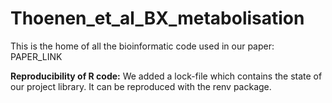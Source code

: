 # Thoenen_et_al_BX_metabolisation

This is the home of all the bioinformatic code used in our paper: PAPER_LINK

**Reproducibility of R code:** We added a lock-file which contains the state of our project library. It can be reproduced with the renv package.
